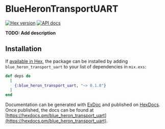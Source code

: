 # BlueHeronTransportUART

[![Hex version](https://img.shields.io/hexpm/v/blue_heron_transport_uart.svg "Hex version")](https://hex.pm/packages/blue_heron_transport_uart)
[![API docs](https://img.shields.io/hexpm/v/blue_heron_transport_uart.svg?label=hexdocs "API docs")](https://hexdocs.pm/blue_heron_transport_uart/BlueHeronTransportUART.html)

**TODO: Add description**

## Installation

If [available in Hex](https://hex.pm/docs/publish), the package can be installed
by adding `blue_heron_transport_uart` to your list of dependencies in `mix.exs`:

```elixir
def deps do
  [
    {:blue_heron_transport_uart, "~> 0.1.0"}
  ]
end
```

Documentation can be generated with [ExDoc](https://github.com/elixir-lang/ex_doc)
and published on [HexDocs](https://hexdocs.pm). Once published, the docs can
be found at [https://hexdocs.pm/blue_heron_transport_uart](https://hexdocs.pm/blue_heron_transport_uart).

